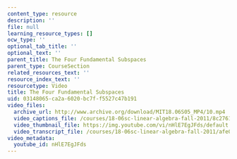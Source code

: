 ```yaml
---
content_type: resource
description: ''
file: null
learning_resource_types: []
ocw_type: ''
optional_tab_title: ''
optional_text: ''
parent_title: The Four Fundamental Subspaces
parent_type: CourseSection
related_resources_text: ''
resource_index_text: ''
resourcetype: Video
title: The Four Fundamental Subspaces
uid: 03148065-ca2a-6020-bc7f-f5527c47b191
video_files:
  archive_url: http://www.archive.org/download/MIT18.06S05_MP4/10.mp4
  video_captions_file: /courses/18-06sc-linear-algebra-fall-2011/8c2761c8fcb15bfaa495487f7b8a4bba_nHlE7EgJFds.vtt
  video_thumbnail_file: https://img.youtube.com/vi/nHlE7EgJFds/default.jpg
  video_transcript_file: /courses/18-06sc-linear-algebra-fall-2011/afe0e43e133e663fbea3a48fb8372bfa_nHlE7EgJFds.pdf
video_metadata:
  youtube_id: nHlE7EgJFds
---
```

